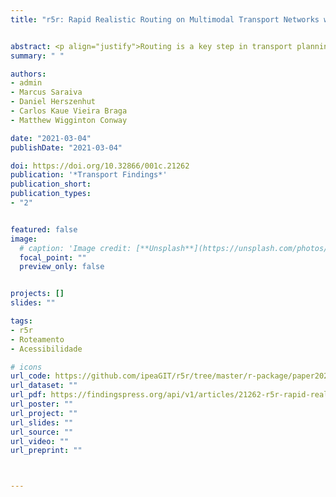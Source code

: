 ```yaml
---
title: "r5r: Rapid Realistic Routing on Multimodal Transport Networks with R5 in R"


abstract: <p align="justify">Routing is a key step in transport planning and research. Nonetheless, researchers and practitioners often face challenges when performing this task due to long computation times and the cost of licensed software. R<sup>5</sup> is a multimodal transport network router that offers multiple routing features, such as calculating travel times over a time window and returning multiple itineraries for origin/destination pairs. This paper describes r5r, an open-source R package that leverages R<sup>5</sup> to efficiently compute travel time matrices and generate detailed itineraries between sets of origins and destinations at no expense using seamless parallel computing.</p>
summary: " "

authors:
- admin
- Marcus Saraiva
- Daniel Herszenhut
- Carlos Kaue Vieira Braga
- Matthew Wigginton Conway

date: "2021-03-04"
publishDate: "2021-03-04"

doi: https://doi.org/10.32866/001c.21262
publication: '*Transport Findings*'
publication_short:
publication_types:
- "2"


featured: false
image:
  # caption: 'Image credit: [**Unsplash**](https://unsplash.com/photos/jdD8gXaTZsc)'
  focal_point: ""
  preview_only: false


projects: []
slides: ""

tags:
- r5r
- Roteamento
- Acessibilidade

# icons
url_code: https://github.com/ipeaGIT/r5r/tree/master/r-package/paper2021
url_dataset: ""
url_pdf: https://findingspress.org/api/v1/articles/21262-r5r-rapid-realistic-routing-on-multimodal-transport-networks-with-r-5-in-r.pdf
url_poster: ""
url_project: ""
url_slides: ""
url_source: ""
url_video: ""
url_preprint: ""



---
```


